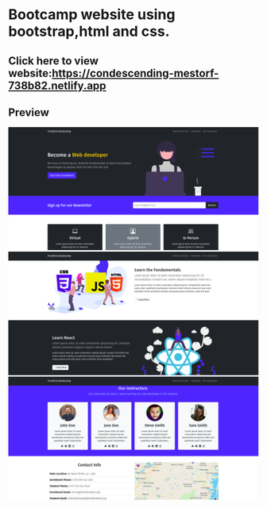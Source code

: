 # Bootcamp website using bootstrap,html and css.
## Click here to view website:https://condescending-mestorf-738b82.netlify.app

## Preview

![alt text](https://github.com/AniketPithadia/Bootcamp_website/blob/main/Preview/Screenshot%20from%202022-07-08%2014-58-27.png?raw=true)
![alt text](https://github.com/AniketPithadia/Bootcamp_website/blob/main/Preview/Screenshot%20from%202022-07-08%2014-58-36.png?raw=true)
![alt text](https://github.com/AniketPithadia/Bootcamp_website/blob/main/Preview/Screenshot%20from%202022-07-08%2014-58-46.png?raw=true)
